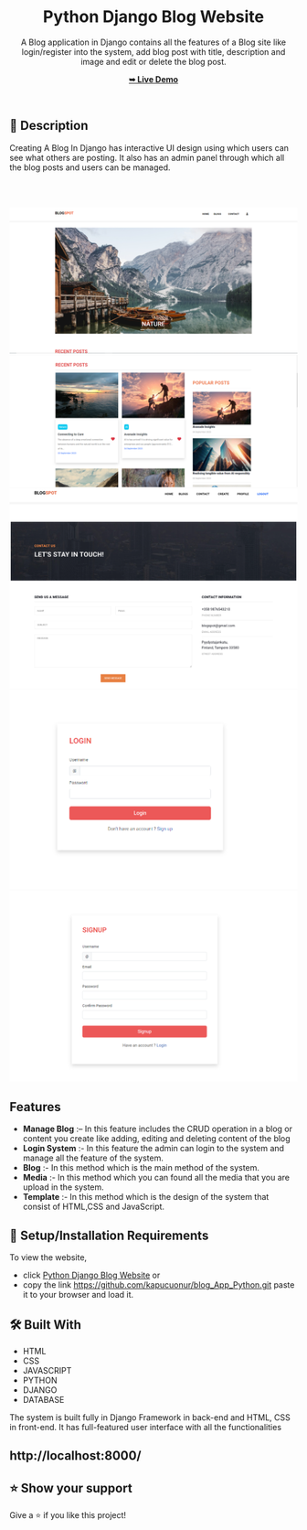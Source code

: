 <div align="center">

  <h1 align="center">Python Django Blog Website</h1>

A Blog application in Django contains all the features of a Blog site like login/register into the system, add blog post with title, description and image and edit or delete the blog post.

<a href="https://blogs-n2mq.onrender.com/"><strong>➥ Live Demo</strong></a>

</div>

<br />

## 📃 Description

Creating A Blog In Django has interactive UI design using which users can see what others are posting. It also has an admin panel through which all the blog posts and users can be managed.

<br>
<br>

![1](PREVIEW/IMG1.png)
![2](PREVIEW/IMG2.png)
![3](PREVIEW/IMG33.png)
![4](PREVIEW/IMG4.png)
![5](PREVIEW/IMG5.png)
<br>

## Features

- **Manage Blog** :– In this feature includes the CRUD operation in a blog or content you create like adding, editing and deleting content of the blog
- **Login System** :- In this feature the admin can login to the system and manage all the feature of the system.
- **Blog** :- In this method which is the main method of the system.
- **Media** :- In this method which you can found all the media that you are upload in the system.
- **Template** :- In this method which is the design of the system that consist of HTML,CSS and JavaScript.

## 🚀 Setup/Installation Requirements

To view the website,

- click [Python Django Blog Website](https://github.com/kapucuonur/blog_App_Python.git)
  or
- copy the link https://github.com/kapucuonur/blog_App_Python.git paste it to your browser and load it.

## 🛠 Built With

- HTML
- CSS
- JAVASCRIPT
- PYTHON
- DJANGO
- DATABASE

The system is built fully in Django Framework in back-end and HTML, CSS in front-end. It has full-featured user interface with all the functionalities

## http://localhost:8000/

## ⭐️ Show your support

Give a ⭐️ if you like this project!
